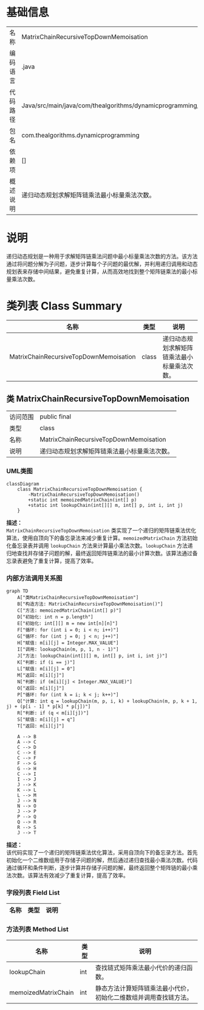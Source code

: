# 基础信息

|      |      |
|------|------|
| 名称 | MatrixChainRecursiveTopDownMemoisation |
| 编码语言 | .java |
| 代码路径 | Java/src/main/java/com/thealgorithms/dynamicprogramming/MatrixChainRecursiveTopDownMemoisation.java |
| 包名 | com.thealgorithms.dynamicprogramming |
| 依赖项 | [] |
| 概述说明 | 递归动态规划求解矩阵链乘法最小标量乘法次数。 |

# 说明

递归动态规划是一种用于求解矩阵链乘法问题中最小标量乘法次数的方法。该方法通过将问题分解为子问题，逐步计算每个子问题的最优解，并利用递归调用和动态规划表来存储中间结果，避免重复计算，从而高效地找到整个矩阵链乘法的最小标量乘法次数。

# 类列表 Class Summary

| 名称   | 类型  | 说明 |
|-------|------|-------------|
| MatrixChainRecursiveTopDownMemoisation | class | 递归动态规划求解矩阵链乘法最小标量乘法次数。 |



## 类 MatrixChainRecursiveTopDownMemoisation

|      |      |
|------|------|
| 访问范围 | public final |
| 类型 | class |
| 名称 | MatrixChainRecursiveTopDownMemoisation |
| 说明 | 递归动态规划求解矩阵链乘法最小标量乘法次数。 |


### UML类图

```mermaid
classDiagram
    class MatrixChainRecursiveTopDownMemoisation {
        -MatrixChainRecursiveTopDownMemoisation()
        +static int memoizedMatrixChain(int[] p)
        +static int lookupChain(int[][] m, int[] p, int i, int j)
    }
```

**描述：**  
`MatrixChainRecursiveTopDownMemoisation` 类实现了一个递归的矩阵链乘法优化算法，使用自顶向下的备忘录法来减少重复计算。`memoizedMatrixChain` 方法初始化备忘录表并调用 `lookupChain` 方法来计算最小乘法次数。`lookupChain` 方法递归地查找并存储子问题的解，最终返回矩阵链乘法的最小计算次数。该算法通过备忘录表避免了重复计算，提高了效率。


### 内部方法调用关系图

```mermaid
graph TD
    A["类MatrixChainRecursiveTopDownMemoisation"]
    B["构造方法: MatrixChainRecursiveTopDownMemoisation()"]
    C["方法: memoizedMatrixChain(int[] p)"]
    D["初始化: int n = p.length"]
    E["初始化: int[][] m = new int[n][n]"]
    F["循环: for (int i = 0; i < n; i++)"]
    G["循环: for (int j = 0; j < n; j++)"]
    H["赋值: m[i][j] = Integer.MAX_VALUE"]
    I["调用: lookupChain(m, p, 1, n - 1)"]
    J["方法: lookupChain(int[][] m, int[] p, int i, int j)"]
    K["判断: if (i == j)"]
    L["赋值: m[i][j] = 0"]
    M["返回: m[i][j]"]
    N["判断: if (m[i][j] < Integer.MAX_VALUE)"]
    O["返回: m[i][j]"]
    P["循环: for (int k = i; k < j; k++)"]
    Q["计算: int q = lookupChain(m, p, i, k) + lookupChain(m, p, k + 1, j) + (p[i - 1] * p[k] * p[j])"]
    R["判断: if (q < m[i][j])"]
    S["赋值: m[i][j] = q"]
    T["返回: m[i][j]"]

    A --> B
    A --> C
    C --> D
    C --> E
    C --> F
    F --> G
    G --> H
    C --> I
    I --> J
    J --> K
    K --> L
    L --> M
    J --> N
    N --> O
    J --> P
    P --> Q
    Q --> R
    R --> S
    J --> T
```

**描述：**  
该代码实现了一个递归的矩阵链乘法优化算法，采用自顶向下的备忘录方法。首先初始化一个二维数组用于存储子问题的解，然后通过递归查找最小乘法次数。代码通过循环和条件判断，逐步计算并存储子问题的解，最终返回整个矩阵链的最小乘法次数。该算法有效减少了重复计算，提高了效率。

### 字段列表 Field List

| 名称  | 类型  | 说明 |
|-------|-------|------|

### 方法列表 Method List

| 名称  | 类型  | 说明 |
|-------|-------|------|
| lookupChain | int | 查找链式矩阵乘法最小代价的递归函数。 |
| memoizedMatrixChain | int | 静态方法计算矩阵链乘法最小代价，初始化二维数组并调用查找链方法。 |




